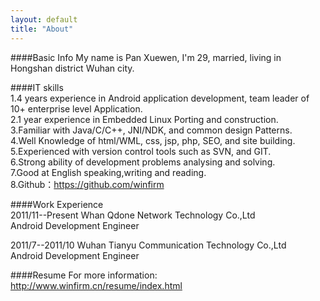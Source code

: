 ```yaml
---
layout: default
title: "About"
---
```

####Basic Info
My name is Pan Xuewen, I'm 29, married, living in Hongshan district Wuhan city.  

####IT skills  
1.4 years experience in Android application development, team leader of 10+ enterprise level Application.  
2.1 year experience in Embedded Linux Porting and construction.  
3.Familiar with Java/C/C++, JNI/NDK, and common design Patterns.  
4.Well Knowledge of html/WML, css, jsp, php, SEO, and site building.  
5.Experienced with version control tools such as SVN, and GIT.  
6.Strong ability of development problems analysing and solving.  
7.Good at English speaking,writing and reading.  
8.Github：https://github.com/winfirm  

####Work Experience  
2011/11--Present  Whan Qdone Network Technology Co.,Ltd  
Android Development Engineer  

2011/7--2011/10  Wuhan Tianyu Communication Technology Co.,Ltd  
Android Development Engineer  

####Resume
For more information: <http://www.winfirm.cn/resume/index.html>  

<!-- Blog Comments -->
<div class="media">
  <!-- UY BEGIN -->
  <div id="uyan_frame">
  </div>
  <script type="text/javascript" src="http://v2.uyan.cc/code/uyan.js?uid=1511840">
  </script>
  <!-- UY END -->
</div>